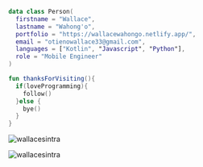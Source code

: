 
```kotlin
data class Person(
  firstname = "Wallace",
  lastname = "Wahong'o",
  portfolio = "https://wallacewahongo.netlify.app/",
  email = "otienowallace33@gmail.com",
  languages = ["Kotlin", "Javascript", "Python"],
  role = "Mobile Engineer"
)
```
```kotlin
fun thanksForVisiting(){
  if(loveProgramming){
    follow()
  }else {
    bye()
  }
}
```


<p><img align="center" src="https://github-readme-stats.vercel.app/api/top-langs?username=wallacesintra&show_icons=true&locale=en&layout=compact" alt="wallacesintra" /></p>

<p><img align="center" src="https://github-readme-streak-stats.herokuapp.com/?user=wallacesintra&" alt="wallacesintra" /></p>
